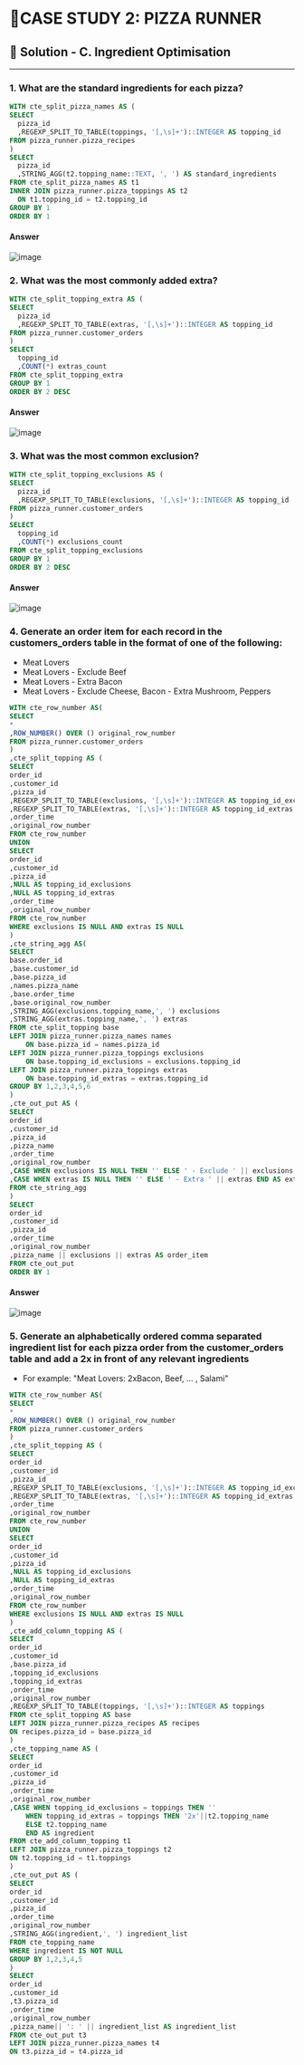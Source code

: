 # 🍕CASE STUDY 2: PIZZA RUNNER
## 🌈 Solution - C. Ingredient Optimisation
***
### 1. What are the standard ingredients for each pizza?
```SQL
WITH cte_split_pizza_names AS (
SELECT
  pizza_id
  ,REGEXP_SPLIT_TO_TABLE(toppings, '[,\s]+')::INTEGER AS topping_id
FROM pizza_runner.pizza_recipes
)
SELECT
  pizza_id
  ,STRING_AGG(t2.topping_name::TEXT, ', ') AS standard_ingredients
FROM cte_split_pizza_names AS t1
INNER JOIN pizza_runner.pizza_toppings AS t2
  ON t1.topping_id = t2.topping_id
GROUP BY 1
ORDER BY 1
```
#### Answer
![image](https://user-images.githubusercontent.com/108972584/264257719-fdb03c1e-4aac-446d-bfe2-9c78a7c4b1f1.png)
### 2. What was the most commonly added extra?
```SQL
WITH cte_split_topping_extra AS (
SELECT
  pizza_id
  ,REGEXP_SPLIT_TO_TABLE(extras, '[,\s]+')::INTEGER AS topping_id
FROM pizza_runner.customer_orders
)
SELECT
  topping_id
  ,COUNT(*) extras_count
FROM cte_split_topping_extra
GROUP BY 1
ORDER BY 2 DESC
```
#### Answer
![image](https://user-images.githubusercontent.com/108972584/264277896-eecc4de0-06fe-4ed7-b63e-ab4dc396a4b0.png)
### 3. What was the most common exclusion?
```sql
WITH cte_split_topping_exclusions AS (
SELECT
  pizza_id
  ,REGEXP_SPLIT_TO_TABLE(exclusions, '[,\s]+')::INTEGER AS topping_id
FROM pizza_runner.customer_orders
)
SELECT
  topping_id
  ,COUNT(*) exclusions_count
FROM cte_split_topping_exclusions
GROUP BY 1
ORDER BY 2 DESC
```
#### Answer
![image](https://user-images.githubusercontent.com/108972584/264279316-fde10864-33c7-4175-b19c-d0b801d32ae3.png)
### 4. Generate an order item for each record in the customers_orders table in the format of one of the following:
- Meat Lovers
- Meat Lovers - Exclude Beef
- Meat Lovers - Extra Bacon
- Meat Lovers - Exclude Cheese, Bacon - Extra Mushroom, Peppers
```sql
WITH cte_row_number AS(  
SELECT
*
,ROW_NUMBER() OVER () original_row_number
FROM pizza_runner.customer_orders
)
,cte_split_topping AS (
SELECT
order_id
,customer_id
,pizza_id
,REGEXP_SPLIT_TO_TABLE(exclusions, '[,\s]+')::INTEGER AS topping_id_exclusions
,REGEXP_SPLIT_TO_TABLE(extras, '[,\s]+')::INTEGER AS topping_id_extras
,order_time
,original_row_number
FROM cte_row_number
UNION
SELECT
order_id
,customer_id
,pizza_id
,NULL AS topping_id_exclusions
,NULL AS topping_id_extras
,order_time
,original_row_number
FROM cte_row_number
WHERE exclusions IS NULL AND extras IS NULL
)
,cte_string_agg AS( 
SELECT
base.order_id
,base.customer_id
,base.pizza_id
,names.pizza_name
,base.order_time
,base.original_row_number
,STRING_AGG(exclusions.topping_name,', ') exclusions
,STRING_AGG(extras.topping_name,', ') extras
FROM cte_split_topping base
LEFT JOIN pizza_runner.pizza_names names
	ON base.pizza_id = names.pizza_id 
LEFT JOIN pizza_runner.pizza_toppings exclusions
	ON base.topping_id_exclusions = exclusions.topping_id
LEFT JOIN pizza_runner.pizza_toppings extras
	ON base.topping_id_extras = extras.topping_id
GROUP BY 1,2,3,4,5,6
)
,cte_out_put AS ( 
SELECT
order_id
,customer_id
,pizza_id
,pizza_name
,order_time
,original_row_number
,CASE WHEN exclusions IS NULL THEN '' ELSE ' - Exclude ' || exclusions END AS exclusions
,CASE WHEN extras IS NULL THEN '' ELSE ' - Extra ' || extras END AS extras
FROM cte_string_agg
)
SELECT
order_id
,customer_id
,pizza_id
,order_time
,original_row_number
,pizza_name || exclusions || extras AS order_item
FROM cte_out_put
ORDER BY 1
```
#### Answer
![image](https://user-images.githubusercontent.com/108972584/265193560-78ec02c0-dfe5-427b-a3ac-e4db4cd221de.png)
### 5. Generate an alphabetically ordered comma separated ingredient list for each pizza order from the customer_orders table and add a 2x in front of any relevant ingredients
- For example: "Meat Lovers: 2xBacon, Beef, ... , Salami"
```sql
WITH cte_row_number AS(  
SELECT
*
,ROW_NUMBER() OVER () original_row_number
FROM pizza_runner.customer_orders
)
,cte_split_topping AS (
SELECT
order_id
,customer_id
,pizza_id
,REGEXP_SPLIT_TO_TABLE(exclusions, '[,\s]+')::INTEGER AS topping_id_exclusions
,REGEXP_SPLIT_TO_TABLE(extras, '[,\s]+')::INTEGER AS topping_id_extras
,order_time
,original_row_number
FROM cte_row_number
UNION
SELECT
order_id
,customer_id
,pizza_id
,NULL AS topping_id_exclusions
,NULL AS topping_id_extras
,order_time
,original_row_number
FROM cte_row_number
WHERE exclusions IS NULL AND extras IS NULL
)
,cte_add_column_topping AS ( 
SELECT
order_id
,customer_id
,base.pizza_id
,topping_id_exclusions
,topping_id_extras
,order_time
,original_row_number
,REGEXP_SPLIT_TO_TABLE(toppings, '[,\s]+')::INTEGER AS toppings
FROM cte_split_topping AS base
LEFT JOIN pizza_runner.pizza_recipes AS recipes
ON recipes.pizza_id = base.pizza_id
)
,cte_topping_name AS ( 
SELECT
order_id
,customer_id
,pizza_id
,order_time
,original_row_number
,CASE WHEN topping_id_exclusions = toppings THEN '' 
	WHEN topping_id_extras = toppings THEN '2x'||t2.topping_name
	ELSE t2.topping_name
	END AS ingredient
FROM cte_add_column_topping t1
LEFT JOIN pizza_runner.pizza_toppings t2
ON t2.topping_id = t1.toppings
)
,cte_out_put AS ( 
SELECT
order_id
,customer_id
,pizza_id
,order_time
,original_row_number
,STRING_AGG(ingredient,', ') ingredient_list
FROM cte_topping_name 
WHERE ingredient IS NOT NULL
GROUP BY 1,2,3,4,5
)
SELECT
order_id
,customer_id
,t3.pizza_id
,order_time
,original_row_number
,pizza_name|| ': ' || ingredient_list AS ingredient_list
FROM cte_out_put t3
LEFT JOIN pizza_runner.pizza_names t4
ON t3.pizza_id = t4.pizza_id
```
